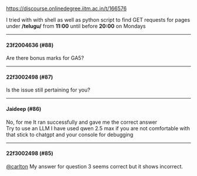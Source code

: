https://discourse.onlinedegree.iitm.ac.in/t/166576

I tried with with shell as well as python script to find GET requests for pages under <strong>/telugu/</strong> from <strong>11:00</strong> until before <strong>20:00</strong> on Mondays</p><hr>

<h4>23f2004636 (#88)</h4>
<p>Are there bonus marks for GA5?</p><hr>

<h4>22f3002498 (#87)</h4>
<p>Is the issue still pertaining for you?</p><hr>

<h4>Jaideep (#86)</h4>
<p>No, for me It ran successfully and gave me the correct answer<br/>
Try to  use an LLM I have used qwen 2.5 max if you are not comfortable with that stick to chatgpt and your console for debugging</p><hr>

<h4>22f3002498 (#85)</h4>
<p><a class="mention" href="/u/carlton">@carlton</a> My answer for question 3 seems correct but it shows incorrect.